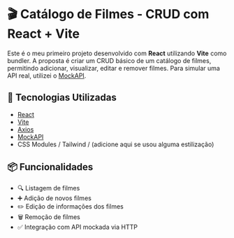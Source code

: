 # 🎬 Catálogo de Filmes - CRUD com React + Vite

Este é o meu primeiro projeto desenvolvido com **React** utilizando **Vite** como bundler. A proposta é criar um CRUD básico de um catálogo de filmes, permitindo adicionar, visualizar, editar e remover filmes. Para simular uma API real, utilizei o [MockAPI](https://mockapi.io/).

## 🚀 Tecnologias Utilizadas

- [React](https://reactjs.org/)
- [Vite](https://vitejs.dev/)
- [Axios](https://axios-http.com/)
- [MockAPI](https://mockapi.io/)
- CSS Modules / Tailwind / (adicione aqui se usou alguma estilização)

## 📦 Funcionalidades

- 🔍 Listagem de filmes
- ➕ Adição de novos filmes
- ✏️ Edição de informações dos filmes
- 🗑️ Remoção de filmes
- ✅ Integração com API mockada via HTTP
